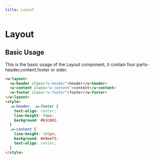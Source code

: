 ```yaml
---
title: Layout
---
```


# Layout
## Basic Usage
This is the basic usage of the Layout component, it contain four parts-header,content,footer or sider.

<ClientOnly>
  <LayoutDemo></LayoutDemo>
</ClientOnly>

``` html
<w-layout>
  <w-header class="w-header">header</w-header>
  <w-content class="w-content">content</w-content>
  <w-footer class="w-footer">footer</w-footer>
</w-layout>
<style>
  .w-header, .w-footer {
    text-align: center;
    line-height: 60px;
    background: #b3c0d1;
  }
  .w-content {
    line-height: 160px;
    background: #e9eef3;
    text-align: center;
  }
</style>
```
